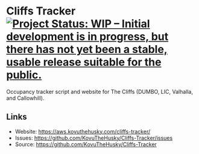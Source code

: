 # Cliffs Tracker [![Project Status: WIP – Initial development is in progress, but there has not yet been a stable, usable release suitable for the public.](https://www.repostatus.org/badges/latest/active.svg)](https://www.repostatus.org/#active)

Occupancy tracker script and website for The Cliffs (DUMBO, LIC, Valhalla, and Callowhill).

## Links

* Website: <https://aws.kovuthehusky.com/cliffs-tracker/>
* Issues: <https://github.com/KovuTheHusky/Cliffs-Tracker/issues>
* Source: <https://github.com/KovuTheHusky/Cliffs-Tracker>
